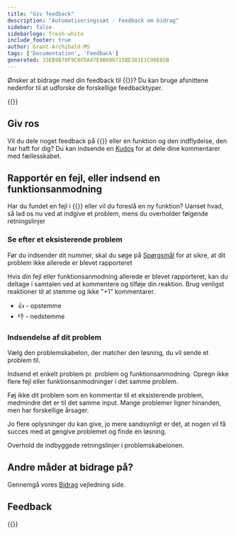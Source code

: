 ```yaml
---
title: "Giv feedback"
description: "Automatiseringssæt - Feedback om bidrag"
sidebar: false
sidebarlogo: fresh-white
include_footer: true
author: Grant-Archibald-MS
tags: ['Documentation', 'Feedback']
generated: 33EB9B78F9C0FDA47E9B696715BE381E1C90E65B
---
```


Ønsker at bidrage med din feedback til {{<product-name>}}? Du kan bruge afsnittene nedenfor til at udforske de forskellige feedbacktyper.

{{<toc>}}

## Giv ros

Vil du dele noget feedback på {{<product-name>}} eller en funktion og den indflydelse, den har haft for dig? Du kan indsende en [Kudos](https://github.com/microsoft/powercat-automation-kit/issues/new?assignees=&labels=automation-kit%2Ckudos&template=4-automation-kit-kudos.yml&title=%5BAutomation+Kit+-+Kudos%5D+Your+summary) for at dele dine kommentarer med fællesskabet.

## Rapportér en fejl, eller indsend en funktionsanmodning

Har du fundet en fejl i {{<product-name>}} eller vil du foreslå en ny funktion? Uanset hvad, så lad os nu ved at indgive et problem, mens du overholder følgende retningslinjer

### Se efter et eksisterende problem

Før du indsender dit nummer, skal du søge på [Spørgsmål](https://github.com/microsoft/automation-kit/issues) for at sikre, at dit problem ikke allerede er blevet rapporteret

Hvis din fejl eller funktionsanmodning allerede er blevet rapporteret, kan du deltage i samtalen ved at kommentere og tilføje din reaktion. Brug venligst reaktioner til at stemme og ikke "+1" kommentarer.

- 👍 - opstemme
- 👎 - nedstemme

### Indsendelse af dit problem

Vælg den problemskabelon, der matcher den løsning, du vil sende et problem til.

Indsend et enkelt problem pr. problem og funktionsanmodning. Opregn ikke flere fejl eller funktionsanmodninger i det samme problem.

Føj ikke dit problem som en kommentar til et eksisterende problem, medmindre det er til det samme input. Mange problemer ligner hinanden, men har forskellige årsager.

Jo flere oplysninger du kan give, jo mere sandsynligt er det, at nogen vil få succes med at gengive problemet og finde en løsning.

Overhold de indbyggede retningslinjer i problemskabelonen.

## Andre måder at bidrage på?

Gennemgå vores [Bidrag](/da/contribution) vejledning side.

## Feedback

{{<questions name="/content/da/contribution/feedback.json" completed="Tak, fordi du gav feedback" showNavigationButtons="false" locale="da">}}
